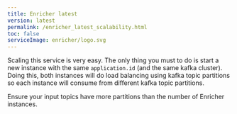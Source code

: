 ```yaml
---
title: Enricher latest
version: latest
permalink: /enricher_latest_scalability.html
toc: false
serviceImage: enricher/logo.svg
---
```



Scaling this service is very easy. The only thing you must to do is start a new instance with the same `application.id` (and the same kafka cluster). 
Doing this, both instances will do load balancing using kafka topic partitions so each instance will consume from different kafka topic partitions.

Ensure your input topics have more partitions than the number of Enricher instances.
 